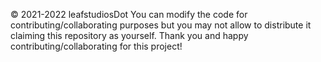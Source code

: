 © 2021-2022 leafstudiosDot You can modify the code for contributing/collaborating purposes but you may not allow to distribute it claiming this repository as yourself. Thank you and happy contributing/collaborating for this project!